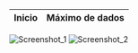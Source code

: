 | Inicio                          | Máximo de dados                |
|---------------------------------|--------------------------------|
![Screenshot_1](https://github.com/user-attachments/assets/a124f23a-8d57-4654-98d8-4efebf9b893f)
![Screenshot_2](https://github.com/user-attachments/assets/7a6b10fa-11fc-4d14-805d-b229b2fed944)

